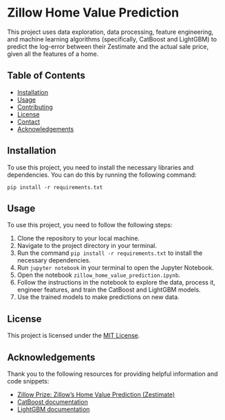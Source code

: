 # Zillow Home Value Prediction

This project uses data exploration, data processing, feature engineering, and machine learning algorithms (specifically, CatBoost and LightGBM) to predict the log-error between their Zestimate and the actual sale price, given all the features of a home.

## Table of Contents

- [Installation](#installation)
- [Usage](#usage)
- [Contributing](#contributing)
- [License](#license)
- [Contact](#contact)
- [Acknowledgements](#acknowledgements)

## Installation

To use this project, you need to install the necessary libraries and dependencies. You can do this by running the following command:

```pip install -r requirements.txt```

## Usage

To use this project, you need to follow the following steps:

1. Clone the repository to your local machine.
2. Navigate to the project directory in your terminal.
3. Run the command `pip install -r requirements.txt` to install the necessary dependencies.
4. Run `jupyter notebook` in your terminal to open the Jupyter Notebook.
5. Open the notebook `zillow_home_value_prediction.ipynb`.
6. Follow the instructions in the notebook to explore the data, process it, engineer features, and train the CatBoost and LightGBM models.
7. Use the trained models to make predictions on new data.


## License

This project is licensed under the [MIT License](https://opensource.org/licenses/MIT).


## Acknowledgements

Thank you to the following resources for providing helpful information and code snippets:

- [Zillow Prize: Zillow’s Home Value Prediction (Zestimate)](https://www.kaggle.com/competitions/zillow-prize-1)
- [CatBoost documentation](https://catboost.ai/docs/)
- [LightGBM documentation](https://lightgbm.readthedocs.io/)
